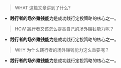 > WHAT 这篇文章讲到了什么?

- **践行者的场外赚钱能力**是成功践行定投策略的核心之一。

> HOW 践行者又该怎么提高自己的场外赚钱能力呢？

- **践行者的场外赚钱能力**是成功践行定投策略的核心之一。

> WHY 为什么践行者的场外赚钱能力这么重要呢？

- **践行者的场外赚钱能力**是成功践行定投策略的核心之一。

